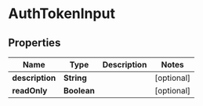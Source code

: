 
# AuthTokenInput

## Properties
Name | Type | Description | Notes
------------ | ------------- | ------------- | -------------
**description** | **String** |  |  [optional]
**readOnly** | **Boolean** |  |  [optional]



